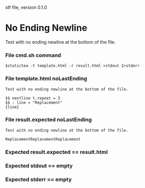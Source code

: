 stf file, version 0.1.0

# No Ending Newline

Test with no ending newline at the bottom of the file.

### File cmd.sh command

~~~
$statictea -t template.html -r result.html >stdout 2>stderr
~~~

### File template.html noLastEnding

~~~
Test with no ending newline at the bottom of the file.

$$ nextline t.repeat = 3
$$ : line = "Replacement"
{line}
~~~

### File result.expected noLastEnding

~~~
Test with no ending newline at the bottom of the file.

ReplacementReplacementReplacement
~~~

### Expected result.expected == result.html
### Expected stdout == empty
### Expected stderr == empty

